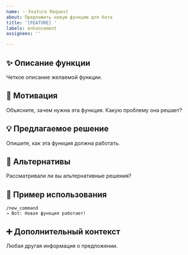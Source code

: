 ```yaml
---
name: ✨ Feature Request
about: Предложить новую функцию для бота
title: '[FEATURE] '
labels: enhancement
assignees: ''

---
```


## ✨ **Описание функции**
Четкое описание желаемой функции.

## 🎯 **Мотивация**
Объясните, зачем нужна эта функция. Какую проблему она решает?

## 💡 **Предлагаемое решение**
Опишите, как эта функция должна работать.

## 🔄 **Альтернативы**
Рассматривали ли вы альтернативные решения?

## 📱 **Пример использования**
```
/new_command
→ Bot: Новая функция работает!
```

## ➕ **Дополнительный контекст**
Любая другая информация о предложении.

